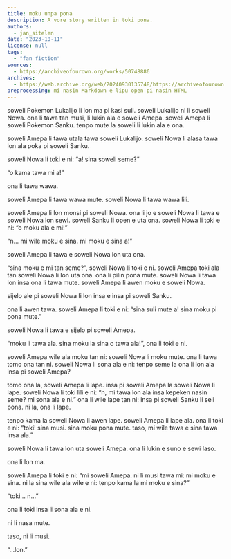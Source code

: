 ```yaml
---
title: moku unpa pona
description: A vore story written in toki pona.
authors:
  - jan_sitelen
date: "2023-10-11"
license: null
tags:
  - "fan fiction"
sources:
  - https://archiveofourown.org/works/50748886
archives:
  - https://web.archive.org/web/20240930135748/https://archiveofourown.org/works/50748886
preprocessing: mi nasin Markdown e lipu open pi nasin HTML
---
```


soweli Pokemon Lukalijo li lon ma pi kasi suli. soweli Lukalijo ni li soweli Nowa. ona li tawa tan musi, li lukin ala e soweli Amepa. soweli Amepa li soweli Pokemon Sanku. tenpo mute la soweli li lukin ala e ona.

soweli Amepa li tawa utala tawa soweli Lukalijo. soweli Nowa li alasa tawa lon ala poka pi soweli Sanku.

soweli Nowa li toki e ni: “a! sina soweli seme?”

“o kama tawa mi a!”

ona li tawa wawa.

soweli Amepa li tawa wawa mute. soweli Nowa li tawa wawa lili.

soweli Amepa li lon monsi pi soweli Nowa. ona li jo e soweli Nowa li tawa e soweli Nowa lon sewi. soweli Sanku li open e uta ona. soweli Nowa li toki e ni: “o moku ala e mi!”

“n... mi wile moku e sina. mi moku e sina a!”

soweli Amepa li tawa e soweli Nowa lon uta ona.

“sina moku e mi tan seme?”, soweli Nowa li toki e ni. soweli Amepa toki ala tan soweli Nowa li lon uta ona. ona li pilin pona mute. soweli Nowa li tawa lon insa ona li tawa mute. soweli Amepa li awen moku e soweli Nowa.

sijelo ale pi soweli Nowa li lon insa e insa pi soweli Sanku.

ona li awen tawa. soweli Amepa li toki e ni: “sina suli mute a! sina moku pi pona mute.”

soweli Nowa li tawa e sijelo pi soweli Amepa.

“moku li tawa ala. sina moku la sina o tawa ala!”, ona li toki e ni.

soweli Amepa wile ala moku tan ni: soweli Nowa li moku mute. ona li tawa tomo ona tan ni. soweli Nowa li sona ala e ni: tenpo seme la ona li lon ala insa pi soweli Amepa?

tomo ona la, soweli Amepa li lape. insa pi soweli Amepa la soweli Nowa li lape. soweli Nowa li toki lili e ni: “n, mi tawa lon ala insa kepeken nasin seme? mi sona ala e ni.” ona li wile lape tan ni: insa pi soweli Sanku li seli pona. ni la, ona li lape.

tenpo kama la soweli Nowa li awen lape. soweli Amepa li lape ala. ona li toki e ni: “toki! sina musi. sina moku pona mute. taso, mi wile tawa e sina tawa insa ala.”

soweli Nowa li tawa lon uta soweli Amepa. ona li lukin e suno e sewi laso.

ona li lon ma.

soweli Amepa li toki e ni: “mi soweli Amepa. ni li musi tawa mi: mi moku e sina. ni la sina wile ala wile e ni: tenpo kama la mi moku e sina?”

“toki… n…”

ona li toki insa li sona ala e ni.

ni li nasa mute.

taso, ni li musi.

“…lon.”
